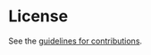 # License

See the
[guidelines for contributions](https://github.com/marten-seemann/draft-seemann-quic-nat-traversal/blob/main/CONTRIBUTING.md).
